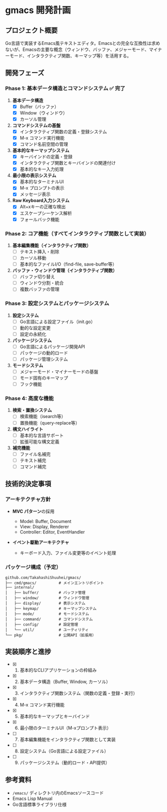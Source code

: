 # gmacs 開発計画

## プロジェクト概要
Go言語で実装するEmacs風テキストエディタ。Emacsとの完全な互換性は求めないが、Emacsの主要な概念（ウィンドウ、バッファ、メジャーモード、マイナーモード、インタラクティブ関数、キーマップ等）を活用する。

## 開発フェーズ

### Phase 1: 基本データ構造とコマンドシステム ✅ **完了**
1. **基本データ構造**
   - [x] Buffer（バッファ）
   - [x] Window（ウィンドウ）
   - [x] カーソル管理

2. **コマンドシステムの基盤**
   - [x] インタラクティブ関数の定義・登録システム
   - [x] M-x コマンド実行機能
   - [x] コマンド名前空間の管理

3. **基本的なキーマップシステム**
   - [x] キーバインドの定義・登録
   - [x] インタラクティブ関数とキーバインドの関連付け
   - [x] 基本的なキー入力処理

4. **最小限の表示システム**
   - [x] 基本的なターミナルUI
   - [x] M-x プロンプトの表示
   - [x] メッセージ表示

5. **Raw Keyboard入力システム**
   - [x] Alt+xキーの正確な検出
   - [x] エスケープシーケンス解析
   - [x] フォールバック機能

### Phase 2: コア機能（すべてインタラクティブ関数として実装）
1. **基本編集機能（インタラクティブ関数）**
   - [ ] テキスト挿入・削除
   - [ ] カーソル移動
   - [ ] 基本的なファイルI/O（find-file, save-buffer等）

2. **バッファ・ウィンドウ管理（インタラクティブ関数）**
   - [ ] バッファ切り替え
   - [ ] ウィンドウ分割・統合
   - [ ] 複数バッファの管理

### Phase 3: 設定システムとパッケージシステム
1. **設定システム**
   - [ ] Go言語による設定ファイル（init.go）
   - [ ] 動的な設定変更
   - [ ] 設定の永続化

2. **パッケージシステム**
   - [ ] Go言語によるパッケージ開発API
   - [ ] パッケージの動的ロード
   - [ ] パッケージ管理システム

3. **モードシステム**
   - [ ] メジャーモード・マイナーモードの基盤
   - [ ] モード固有のキーマップ
   - [ ] フック機能

### Phase 4: 高度な機能
1. **検索・置換システム**
   - [ ] 検索機能（isearch等）
   - [ ] 置換機能（query-replace等）

2. **構文ハイライト**
   - [ ] 基本的な言語サポート
   - [ ] 拡張可能な構文定義

3. **補完機能**
   - [ ] ファイル名補完
   - [ ] テキスト補完
   - [ ] コマンド補完

## 技術的決定事項

### アーキテクチャ方針
- **MVC パターン**の採用
  - Model: Buffer, Document
  - View: Display, Renderer  
  - Controller: Editor, EventHandler

- **イベント駆動アーキテクチャ**
  - キーボード入力、ファイル変更等のイベント処理

### パッケージ構成（予定）
```
github.com/TakahashiShuuhei/gmacs/
├── cmd/gmacs/          # メインエントリポイント
├── internal/
│   ├── buffer/         # バッファ管理
│   ├── window/         # ウィンドウ管理
│   ├── display/        # 表示システム
│   ├── keymap/         # キーマップシステム
│   ├── mode/           # モードシステム
│   ├── command/        # コマンドシステム
│   ├── config/         # 設定管理
│   └── util/           # ユーティリティ
└── pkg/                # 公開API（拡張用）
```

## 実装順序と進捗
- [x] 1. 基本的なCLIアプリケーションの枠組み
- [x] 2. 基本データ構造（Buffer, Window, カーソル）
- [x] 3. インタラクティブ関数システム（関数の定義・登録・実行）
- [x] 4. M-x コマンド実行機能
- [x] 5. 基本的なキーマップとキーバインド
- [x] 6. 最小限のターミナルUI（M-xプロンプト表示）
- [ ] 7. 基本編集機能をインタラクティブ関数として実装
- [ ] 8. 設定システム（Go言語による設定ファイル）
- [ ] 9. パッケージシステム（動的ロード・API提供）

## 参考資料
- `/emacs/` ディレクトリ内のEmacsソースコード
- Emacs Lisp Manual
- Go言語標準ライブラリ仕様